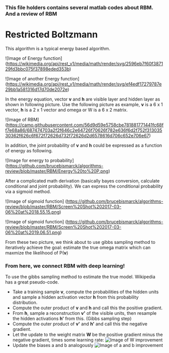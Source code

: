 ### This file holders contains several matlab codes about RBM. And a review of RBM

# Restricted Boltzmann

This algorithm is a typical energy based algorithm.

![Image of Energy function]
(https://wikimedia.org/api/rest_v1/media/math/render/svg/2596eb7f60f387129fd3bbc075f37898eded353b)

![Image of another Energy function]
(https://wikimedia.org/api/rest_v1/media/math/render/svg/ef4edf17279787e29bb1a581316d17d70de2072e)

In the energy equation, vector **v** and **h** are visible layer and hidden layer as shown in following picture. Use the following picture as example, **v** is a 6 x 1 vector, **h** is a 2 x 1 vector and omega or W is a 6 x 2 matrix.

![Image of RBM]
(https://camo.githubusercontent.com/56d9d59e5758cbe781881771441fc68ff7e68a86/687474703a2f2f646c2e64726f70626f782e636f6d2f752f31303530362f626c6f672f72626d732f72626d2d6578616d706c652e706e67)

In addition, the joint probability of **v** and **h** could be expressed as a function of energy as following.

![Image for energy to probability]
(https://github.com/brucebismarck/algorithms-review/blob/master/RBM/Energy%20to%20P.png)

After a complicated math derivation (basically bayes conversion, calculate conditional and joint probability). We can express the conditional probability via a sigmoid method. 

![Image of sigmoid function]
(https://github.com/brucebismarck/algorithms-review/blob/master/RBM/Screen%20Shot%202017-03-06%20at%2018.55.15.png)

![Image of sigmoid function]
(https://github.com/brucebismarck/algorithms-review/blob/master/RBM/Screen%20Shot%202017-03-06%20at%2019.06.51.png)

From these two picture, we think about to use gibbs sampling method to iteratively achieve the goal: estimate the true omega matrix which can maxmize the likelihood of P(**v**)

### From here, we connect RBM with deep learning!
To use the gibbs sampling method to estimate the true model. Wikipedia has a great pseudo-code.

* Take a training sample **v**, compute the probabilities of the hidden units and sample a hidden activation vector **h** from this probability distribution.
* Compute the outer product of **v** and **h** and call this the positive gradient.
* From **h**, sample a reconstruction **v'** of the visible units, then resample the hidden activations **h'** from this. (Gibbs sampling step)
* Compute the outer product of **v'** and **h'** and call this the negative gradient.
* Let the update to the weight matrix **W** be the positive gradient minus the negative gradient, times some learning rate: ![Image of W improvement](https://wikimedia.org/api/rest_v1/media/math/render/svg/4af2af0b8f0522006fef96b3d8a79b007decbf44)
* Update the biases a and b analogously ![Image of a and b improvement](https://wikimedia.org/api/rest_v1/media/math/render/svg/841914c5dd339996ac500e060c847b40bdb7941f)
